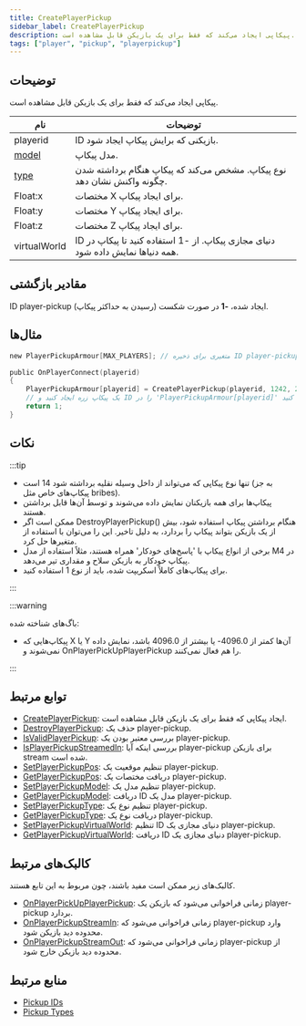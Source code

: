 ```yaml
---
title: CreatePlayerPickup
sidebar_label: CreatePlayerPickup
description: پیکاپی ایجاد می‌کند که فقط برای یک بازیکن قابل مشاهده است.
tags: ["player", "pickup", "playerpickup"]
---
```


<VersionWarn version='omp v1.1.0.2612' />

## توضیحات

پیکاپی ایجاد می‌کند که فقط برای یک بازیکن قابل مشاهده است.

| نام                              | توضیحات                                                                            |
| -------------------------------- | --------------------------------------------------------------------------------- |
| playerid                         | ID بازیکنی که برایش پیکاپ ایجاد شود.                                               |
| [model](../resources/pickupids)  | مدل پیکاپ.                                                                         |
| [type](../resources/pickuptypes) | نوع پیکاپ. مشخص می‌کند که پیکاپ هنگام برداشته شدن چگونه واکنش نشان دهد.           |
| Float:x                          | مختصات X برای ایجاد پیکاپ.                                                        |
| Float:y                          | مختصات Y برای ایجاد پیکاپ.                                                        |
| Float:z                          | مختصات Z برای ایجاد پیکاپ.                                                        |
| virtualWorld                     | ID دنیای مجازی پیکاپ. از -1 استفاده کنید تا پیکاپ در همه دنیاها نمایش داده شود. |

## مقادیر بازگشتی

ID player-pickup ایجاد شده، **-1** در صورت شکست (رسیدن به حداکثر پیکاپ).

## مثال‌ها

```c
new PlayerPickupArmour[MAX_PLAYERS]; // متغیری برای ذخیره ID player-pickup ایجاد کنید

public OnPlayerConnect(playerid)
{
    PlayerPickupArmour[playerid] = CreatePlayerPickup(playerid, 1242, 2, 2010.0979, 1222.0642, 10.8206, -1);
    // یک پیکاپ زره ایجاد کنید و ID را در 'PlayerPickupArmour[playerid]' ذخیره کنید
    return 1;
}
```

## نکات

:::tip

- تنها نوع پیکاپی که می‌تواند از داخل وسیله نقلیه برداشته شود 14 است (به جز پیکاپ‌های خاص مثل bribes).
- پیکاپ‌ها برای همه بازیکنان نمایش داده می‌شوند و توسط آن‌ها قابل برداشتن هستند.
- ممکن است اگر DestroyPlayerPickup() هنگام برداشتن پیکاپ استفاده شود، بیش از یک بازیکن بتواند پیکاپ را بردارد، به دلیل تاخیر. این را می‌توان با استفاده از متغیرها حل کرد.
- برخی از انواع پیکاپ با 'پاسخ‌های خودکار' همراه هستند، مثلاً استفاده از مدل M4 در پیکاپ خودکار به بازیکن سلاح و مقداری تیر می‌دهد.
- برای پیکاپ‌های کاملاً اسکریپت شده، باید از نوع 1 استفاده کنید.

:::

:::warning

باگ‌های شناخته شده:

- پیکاپ‌هایی که X یا Y آن‌ها کمتر از 4096.0- یا بیشتر از 4096.0 باشد، نمایش داده نمی‌شوند و OnPlayerPickUpPlayerPickup را هم فعال نمی‌کنند.

:::

## توابع مرتبط

- [CreatePlayerPickup](CreatePlayerPickup): ایجاد پیکاپی که فقط برای یک بازیکن قابل مشاهده است.
- [DestroyPlayerPickup](DestroyPlayerPickup): حذف یک player-pickup.
- [IsValidPlayerPickup](IsValidPlayerPickup): بررسی معتبر بودن یک player-pickup.
- [IsPlayerPickupStreamedIn](IsPlayerPickupStreamedIn): بررسی اینکه آیا player-pickup برای بازیکن stream شده است.
- [SetPlayerPickupPos](SetPlayerPickupPos): تنظیم موقعیت یک player-pickup.
- [GetPlayerPickupPos](GetPlayerPickupPos): دریافت مختصات یک player-pickup.
- [SetPlayerPickupModel](SetPlayerPickupModel): تنظیم مدل یک player-pickup.
- [GetPlayerPickupModel](GetPlayerPickupModel): دریافت ID مدل یک player-pickup.
- [SetPlayerPickupType](SetPlayerPickupType): تنظیم نوع یک player-pickup.
- [GetPlayerPickupType](GetPlayerPickupType): دریافت نوع یک player-pickup.
- [SetPlayerPickupVirtualWorld](SetPlayerPickupVirtualWorld): تنظیم ID دنیای مجازی یک player-pickup.
- [GetPlayerPickupVirtualWorld](GetPlayerPickupVirtualWorld): دریافت ID دنیای مجازی یک player-pickup.

## کالبک‌های مرتبط

کالبک‌های زیر ممکن است مفید باشند، چون مربوط به این تابع هستند.

- [OnPlayerPickUpPlayerPickup](../callbacks/OnPlayerPickUpPlayerPickup): زمانی فراخوانی می‌شود که بازیکن یک player-pickup بردارد.
- [OnPlayerPickupStreamIn](../callbacks/OnPlayerPickupStreamIn): زمانی فراخوانی می‌شود که player-pickup وارد محدوده دید بازیکن شود.
- [OnPlayerPickupStreamOut](../callbacks/OnPlayerPickupStreamOut): زمانی فراخوانی می‌شود که player-pickup از محدوده دید بازیکن خارج شود.

## منابع مرتبط

- [Pickup IDs](../resources/pickupids)
- [Pickup Types](../resources/pickuptypes)